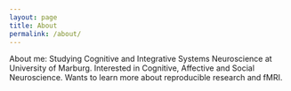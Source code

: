 ```yaml
---
layout: page
title: About
permalink: /about/
---
```


About me: Studying Cognitive and Integrative Systems Neuroscience at University of Marburg. Interested in Cognitive, Affective and Social Neuroscience. Wants to learn more about reproducible research and fMRI.
